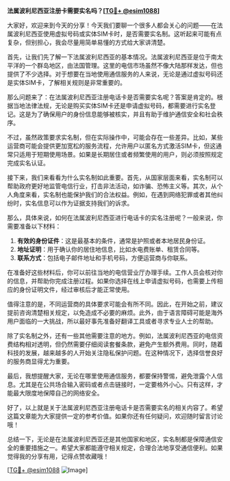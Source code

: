 **法属波利尼西亚注册卡需要实名吗？[[TG💪+ @esim1088](https://t.me/s/esim1088)]**

大家好，欢迎来到今天的分享！今天我们要聊一个很多人都会关心的问题——在法属波利尼西亚使用虚拟号码或实体SIM卡时，是否需要实名制。这听起来可能有点复杂，但别担心，我会尽量用简单易懂的方式给大家讲清楚。

首先，让我们先了解一下法属波利尼西亚的基本情况。法属波利尼西亚是位于南太平洋的一个群岛地区，由法国管理。这里的电信市场虽然不像大陆那样发达，但也提供了不少选择。对于想要在当地使用通信服务的人来说，无论是通过虚拟号码还是实体SIM卡，了解相关规则是非常重要的。

那么问题来了：在法属波利尼西亚注册电话卡是否需要实名呢？答案是肯定的。根据当地法律法规，无论是购买实体SIM卡还是申请虚拟号码，都需要进行实名登记。这是为了确保用户的身份信息能够被核实，并且有助于维护通信安全和社会秩序。

不过，虽然政策要求实名制，但在实际操作中，可能会存在一些差异。比如，某些运营商可能会提供更加宽松的服务流程，允许用户以匿名方式激活SIM卡，但这通常只适用于短期使用场景。如果是长期居住或者频繁使用的用户，则必须按照规定完成实名认证。

接下来，我们来看看为什么实名制如此重要。首先，从国家层面来看，实名制可以帮助政府更好地监管电信行业，打击非法活动，如诈骗、恐怖主义等。其次，从个人角度来看，实名制也能保护我们的合法权益。例如，在遇到网络犯罪或者其他纠纷时，实名信息可以作为证据支持我们的诉求。

那么，具体来说，如何在法属波利尼西亚进行电话卡的实名注册呢？一般来说，你需要准备以下材料：

1. **有效的身份证件**：这是最基本的条件，通常是护照或者本地居民身份证。
2. **地址证明**：用于确认你的居住地信息，比如水电费账单、租赁合同等。
3. **联系方式**：包括电子邮件地址和手机号码，方便运营商与你联系。

在准备好这些材料后，你可以前往当地的电信营业厅办理手续。工作人员会核对你的信息，并帮助你完成注册过程。如果你选择在线上申请虚拟号码，也需要上传相应的身份证明文件，经过审核后才能正常使用。

值得注意的是，不同运营商的具体要求可能会有所不同。因此，在开始之前，建议提前咨询清楚相关规定，以免造成不必要的麻烦。此外，由于语言障碍可能是海外用户面临的一大挑战，所以最好事先准备好翻译工具或者寻求专业人士的帮助。

除了实名制之外，还有一些其他需要注意的地方。例如，法属波利尼西亚的电信资费结构相对透明，但仍然需要仔细阅读套餐条款，避免产生额外费用。同时，随着科技的发展，越来越多的人开始关注隐私保护问题。在这种情况下，选择信誉良好的服务商显得尤为重要。

最后，我想提醒大家，无论在哪里使用通信服务，都要保持警惕，避免泄露个人信息。尤其是在公共场合输入密码或者点击链接时，一定要格外小心。只有这样，才能最大限度地保障自己的网络安全。

好了，以上就是关于法属波利尼西亚注册电话卡是否需要实名的相关内容了。希望这篇文章能为大家提供一定的参考价值。如果你还有任何疑问，欢迎随时留言讨论哦！

总结一下，无论是在法属波利尼西亚还是其他国家和地区，实名制都是保障通信安全的重要措施之一。希望大家都能遵守相关规定，合理合法地享受通信便利。如果觉得我的分享有用，记得点赞收藏哦！

[[TG💪+ @esim1088](https://t.me/s/esim1088) ![Image](https://i.postimg.cc/4NQfJmqS/Snipaste-2025-05-13-00-14-12.png)]